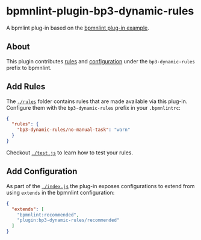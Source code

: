 # bpmnlint-plugin-bp3-dynamic-rules

A bpmlint plug-in based on the [bpmnlint plug-in example](https://github.com/bpmn-io/bpmnlint-plugin-example).


## About

This plugin contributes [rules](#add-rules) and [configuration](#add-configuration) under the `bp3-dynamic-rules` prefix to bpmnlint.


## Add Rules

The [`./rules`](./rules) folder contains rules that are made available via
this plug-in. Configure them with the `bp3-dynamic-rules` prefix in your `.bpmnlintrc`:

```json
{
  "rules": {
    "bp3-dynamic-rules/no-manual-task": "warn"
  }
}
```

Checkout [`./test.js`](./test.js) to learn how to test your rules.


## Add Configuration

As part of the [`./index.js`](./index.js) the plug-in exposes configurations
to extend from using `extends` in the bpmnlint configuration:

```json
{
  "extends": [
    "bpmnlint:recommended",
    "plugin:bp3-dynamic-rules/recommended"
  ]
}
```